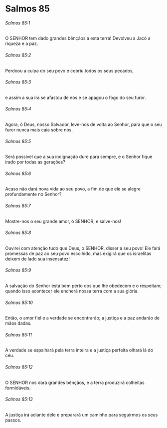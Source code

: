 # Salmos 85

###### Salmos 85:1

O SENHOR tem dado grandes bênçãos a esta terra! Devolveu a Jacó a riqueza e a paz.

###### Salmos 85:2

Perdoou a culpa do seu povo e cobriu todos os seus pecados,

###### Salmos 85:3

e assim a sua ira se afastou de nós e se apagou o fogo do seu furor.

###### Salmos 85:4

Agora, ó Deus, nosso Salvador, leve-nos de volta ao Senhor, para que o seu furor nunca mais caia sobre nós.

###### Salmos 85:5

Será possível que a sua indignação dure para sempre, e o Senhor fique irado por todas as gerações?

###### Salmos 85:6

Acaso não dará nova vida ao seu povo, a fim de que ele se alegre profundamente no Senhor?

###### Salmos 85:7

Mostre-nos o seu grande amor, ó SENHOR, e salve-nos!

###### Salmos 85:8

Ouvirei com atenção tudo que Deus, o SENHOR, disser a seu povo! Ele fará promessas de paz ao seu povo escolhido, mas exigirá que os israelitas deixem de lado sua insensatez!

###### Salmos 85:9

A salvação do Senhor está bem perto dos que lhe obedecem e o respeitam; quando isso acontecer ele encherá nossa terra com a sua glória.

###### Salmos 85:10

Então, o amor fiel e a verdade se encontrarão; a justiça e a paz andarão de mãos dadas.

###### Salmos 85:11

A verdade se espalhará pela terra inteira e a justiça perfeita olhará lá do céu.

###### Salmos 85:12

O SENHOR nos dará grandes bênçãos, e a terra produzirá colheitas formidáveis.

###### Salmos 85:13

A justiça irá adiante dele e preparará um caminho para seguirmos os seus passos.

